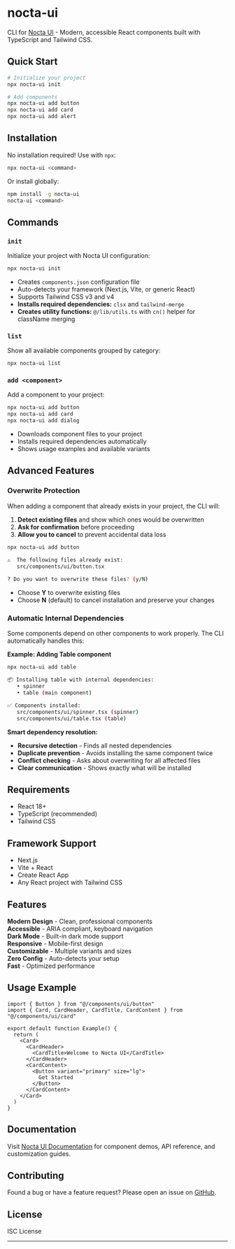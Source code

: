 # nocta-ui

CLI for [Nocta UI](https://github.com/66HEX/nocta-ui) - Modern, accessible React components built with TypeScript and Tailwind CSS.

## Quick Start

```bash
# Initialize your project
npx nocta-ui init

# Add components
npx nocta-ui add button
npx nocta-ui add card
npx nocta-ui add alert
```

## Installation

No installation required! Use with `npx`:

```bash
npx nocta-ui <command>
```

Or install globally:

```bash
npm install -g nocta-ui
nocta-ui <command>
```

## Commands

### `init`
Initialize your project with Nocta UI configuration:
```bash
npx nocta-ui init
```
- Creates `components.json` configuration file
- Auto-detects your framework (Next.js, Vite, or generic React)
- Supports Tailwind CSS v3 and v4
- **Installs required dependencies:** `clsx` and `tailwind-merge`
- **Creates utility functions:** `@/lib/utils.ts` with `cn()` helper for className merging

### `list`
Show all available components grouped by category:
```bash
npx nocta-ui list
```

### `add <component>`
Add a component to your project:
```bash
npx nocta-ui add button
npx nocta-ui add card
npx nocta-ui add dialog
```
- Downloads component files to your project
- Installs required dependencies automatically
- Shows usage examples and available variants 

## Advanced Features

### Overwrite Protection
When adding a component that already exists in your project, the CLI will:

1. **Detect existing files** and show which ones would be overwritten
2. **Ask for confirmation** before proceeding
3. **Allow you to cancel** to prevent accidental data loss

```bash
npx nocta-ui add button

⚠️  The following files already exist:
   src/components/ui/button.tsx
   
? Do you want to overwrite these files? (y/N)
```

- Choose **Y** to overwrite existing files
- Choose **N** (default) to cancel installation and preserve your changes

### Automatic Internal Dependencies
Some components depend on other components to work properly. The CLI automatically handles this:

**Example: Adding Table component**
```bash
npx nocta-ui add table

📦 Installing table with internal dependencies:
   • spinner
   • table (main component)

✅ Components installed:
   src/components/ui/spinner.tsx (spinner)
   src/components/ui/table.tsx (table)
```

**Smart dependency resolution:**
- **Recursive detection** - Finds all nested dependencies
- **Duplicate prevention** - Avoids installing the same component twice
- **Conflict checking** - Asks about overwriting for all affected files
- **Clear communication** - Shows exactly what will be installed

## Requirements

- React 18+
- TypeScript (recommended)
- Tailwind CSS

## Framework Support

- Next.js
- Vite + React
- Create React App
- Any React project with Tailwind CSS

## Features

 **Modern Design** - Clean, professional components  
 **Accessible** - ARIA compliant, keyboard navigation  
 **Dark Mode** - Built-in dark mode support  
 **Responsive** - Mobile-first design  
 **Customizable** - Multiple variants and sizes  
 **Zero Config** - Auto-detects your setup  
 **Fast** - Optimized performance  

## Usage Example

```tsx
import { Button } from "@/components/ui/button"
import { Card, CardHeader, CardTitle, CardContent } from "@/components/ui/card"

export default function Example() {
  return (
    <Card>
      <CardHeader>
        <CardTitle>Welcome to Nocta UI</CardTitle>
      </CardHeader>
      <CardContent>
        <Button variant="primary" size="lg">
          Get Started
        </Button>
      </CardContent>
    </Card>
  )
}
```

## Documentation

Visit [Nocta UI Documentation](https://github.com/66HEX/nocta-ui) for component demos, API reference, and customization guides.

## Contributing

Found a bug or have a feature request? Please open an issue on [GitHub](https://github.com/66HEX/nocta-ui-cli/issues).

## License

ISC License

---